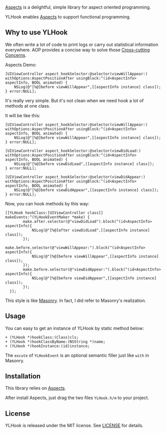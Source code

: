 [Aspects](https://github.com/steipete/Aspects) is a delightful, simple library for aspect oriented programming.

YLHook enables [Aspects](https://github.com/steipete/Aspects) to support functional programming.



## Why to use YLHook

We often write a lot of code to print logs or carry out statistical information everywhere. AOP provides a concise way to solve those [Cross-cutting Concerns](https://en.wikipedia.org/wiki/Cross-cutting_concern).

Aspects Demo:

```objc
[UIViewController aspect_hookSelector:@selector(viewWillAppear:) withOptions:AspectPositionAfter usingBlock:^(id<AspectInfo> aspectInfo, BOOL animated) {
    NSLog(@"[%@]before viewWillAppear",[[aspectInfo instance] class]);
} error:NULL];
```

It's really very simple. But it's not clean when we need hook a lot of methods at one class.

It will be like this:

```objc
[UIViewController aspect_hookSelector:@selector(viewWillAppear:) withOptions:AspectPositionAfter usingBlock:^(id<AspectInfo> aspectInfo, BOOL animated) {
    NSLog(@"[%@]before viewWillAppear",[[aspectInfo instance] class]);
} error:NULL];

[UIViewController aspect_hookSelector:@selector(viewDidLoad:) withOptions:AspectPositionAfter usingBlock:^(id<AspectInfo> aspectInfo, BOOL animated) {
    NSLog(@"[%@]before viewDidLoad",[[aspectInfo instance] class]);
} error:NULL];

[UIViewController aspect_hookSelector:@selector(viewDidAppear:) withOptions:AspectPositionAfter usingBlock:^(id<AspectInfo> aspectInfo, BOOL animated) {
    NSLog(@"[%@]before viewDidAppear",[[aspectInfo instance] class]);
} error:NULL];
```



Now, you can hook methods by this way:

```objc
[[YLHook hookClass:[UIViewController class]] makeEvents:^(YLHookEventMaker *make) {
        make.after.selector(@"viewDidLoad").block(^(id<AspectInfo> aspectInfo){
            NSLog(@"[%@]after viewDidLoad",[[aspectInfo instance] class]);
        });
        make.before.selector(@"viewWillAppear:").block(^(id<AspectInfo> aspectInfo){
            NSLog(@"[%@]before viewWillAppear",[[aspectInfo instance] class]);
        });
        make.before.selector(@"viewDidAppear:").block(^(id<AspectInfo> aspectInfo){
            NSLog(@"[%@]before viewDidAppear",[[aspectInfo instance] class]);
        });
  }];
```

This style is like [Masonry](https://github.com/SnapKit/Masonry). In fact, I did refer to Masonry's realization. 



## Usage

You can easy to get an instance of YLHook by static method below:
```objc
+ (YLHook *)hookClass:(Class)cls;
+ (YLHook *)hookClassByName:(NSString *)name;
+ (YLHook *)hookInstance:(id)instance;
```

The  `excute` of `YLHookEvent` is an optional semantic filler just like `with` in Masonry.



## Installation

This library relies on [Aspects](https://github.com/steipete/Aspects).

After install Aspects, just drag the two files `YLHook.h/m` to your project. 

## License

YLHook is released under the MIT license. See [LICENSE](./LICENSE) for details.
